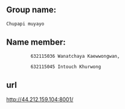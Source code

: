 ## Group name: 
    Chupapi muyayo

## Name member: 
             632115036 Wanatchaya Kaewwongwan,

             632115045 Intouch Khurwong
 ## url
http://44.212.159.104:8001/
